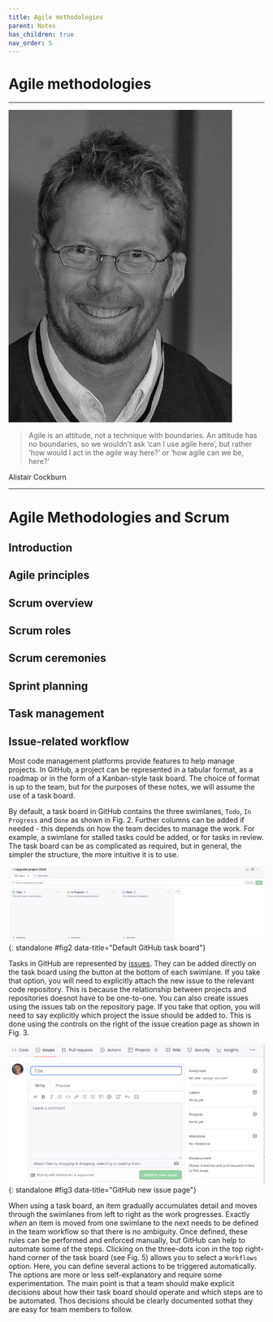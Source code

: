 ```yaml
---
title: Agile methodologies
parent: Notes
has_children: true
nav_order: 5
---
```


# Agile methodologies

<hr class="splash">

![Alistair Cockburn](../../images/alistair_cockburn.png)

<blockquote class="pretty"><span>
Agile is an attitude, not a technique with boundaries. An attitude has no boundaries, so we wouldn’t ask ‘can I use agile here’, but rather ‘how would I act in the agile way here?’ or ‘how agile can we be, here?'
</span></blockquote>
<p class="attribution">Alistair Cockburn</p>

<hr class="splash">

# Agile Methodologies and Scrum

## Introduction

## Agile principles

## Scrum overview

## Scrum roles

## Scrum ceremonies

## Sprint planning

## Task management


## Issue-related workflow

Most code management platforms provide features to help manage projects. In GitHub, a project can be
represented in a tabular format, as a roadmap or in the form of a Kanban-style task board. The choice
of format is up to the team, but for the purposes of these notes, we will assume the use of a task board.

By default, a task board in GitHub contains the three swimlanes, `Todo`, `In Progress` and `Done` as
shown in Fig. 2. Further columns can be added if needed - this depends on how the team decides to
manage the work. For example, a swimlane for stalled tasks could be added, or for tasks in review.
The task board can be as complicated as required, but in general, the simpler the structure, the
more intuitive it is to use.

![Fig. 2. Default GitHub task board](images/github_task_board.png){: standalone #fig2 data-title="Default GitHub task board"}

Tasks in GitHub are represented by [issues](https://docs.github.com/en/issues). They can be added
directly on the task board using the button at the bottom of each swimlane. If you take that option,
you will need to explicitly attach the new issue to the relevant code repository. This is because
the relationship between projects and repositories doesnot have to be one-to-one. You can also create
issues using the issues tab on the repository page. If you take that option, you will need to say
explicitly which project the issue should be added to. This is done using the controls on the right of
the issue creation page as shown in Fig. 3.

![Fig. 3. New issue page](images/new_issue.png){: standalone #fig3 data-title="GitHub new issue page"}

When using a task board, an item gradually accumulates detail and moves through the swimlanes from left
to right as the work progresses. Exactly *when* an item is moved from one swimlane to the next needs to
be defined in the team workflow so that there is no ambiguity. Once defined, these rules can be
performed and enforced manually, but GitHub can help to automate some of the steps. Clicking on the
three-dots icon in the top right-hand corner of the task board (see Fig. 5) allows you to select a
`Workflows` option. Here, you can define several actions to be triggered automatically. The options
are more or less self-explanatory and require some experimentation. The main point is that a team
should make explicit decisions about how their task board should operate and which steps are to be
automated. Thos decisions should be clearly documented sothat they are easy for team members to
follow.


